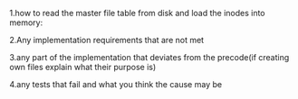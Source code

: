 1.how to read the master file table from disk and load the inodes into memory:

2.Any implementation requirements that are not met

3.any part of the implementation that deviates from the precode(if creating own files explain what their purpose is)

4.any tests that fail and what you think the cause may be
